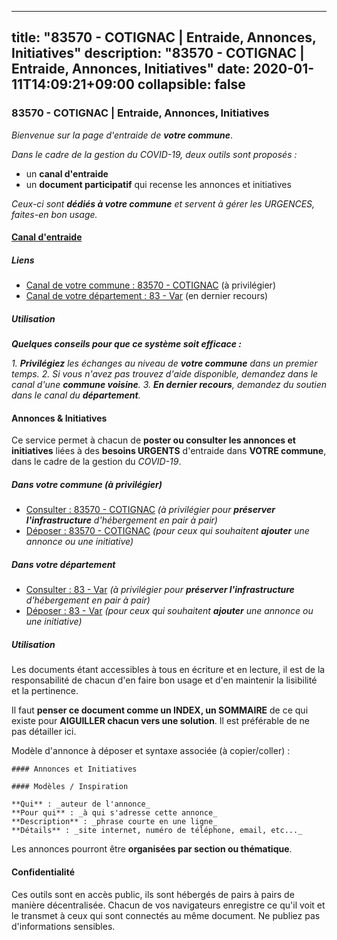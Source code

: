 
---
title: "83570 - COTIGNAC | Entraide, Annonces, Initiatives"
description: "83570 - COTIGNAC | Entraide, Annonces, Initiatives"
date: 2020-01-11T14:09:21+09:00
collapsible: false
---

### 83570 - COTIGNAC | Entraide, Annonces, Initiatives

_Bienvenue sur la page d'entraide de **votre commune**_.

_Dans le cadre de la gestion du COVID-19, deux outils sont proposés :_

- un **canal d'entraide**
- un **document participatif** qui recense les annonces et initiatives

_Ceux-ci sont **dédiés à votre commune** et servent à gérer les URGENCES, faites-en bon usage._

#### [Canal d'entraide](https://entraide.stopcoronavirus.tech/#/channel/83570_cotignac)

##### Liens

- [Canal de votre commune : 83570 	- COTIGNAC](https://entraide.stopcoronavirus.tech/#/channel/83570_cotignac) (à privilégier)
- [Canal de votre département : 83 	- Var](https://entraide.stopcoronavirus.tech/#/channel/83_var) (en dernier recours)

##### Utilisation

_**Quelques conseils pour que ce système soit efficace :**_

_1. **Privilégiez** les échanges au niveau de **votre commune** dans un premier temps._
_2. Si vous n'avez pas trouvez d'aide disponible, demandez dans le canal d'une **commune voisine**._
_3. **En dernier recours**, demandez du soutien dans le canal du **département**._

#### Annonces & Initiatives


Ce service permet à chacun de **poster ou consulter les annonces et initiatives** liées à des **besoins
URGENTS** d'entraide dans **VOTRE commune**, dans le cadre de la gestion du _COVID-19_.

##### Dans votre commune (à privilégier)

- [Consulter : 83570 	- COTIGNAC](https://docs.stopcoronavirus.tech/r/markdown/83570_cotignac/4XTTMHPmF2jHzDJR1GcXZMJe6X8A7YrW1s8bjwwXkRa2m7Ukk) _(à privilégier pour **préserver l'infrastructure** d'hébergement en pair à pair)_
- [Déposer : 83570 	- COTIGNAC](https://docs.stopcoronavirus.tech/w/markdown/83570_cotignac/4XTTMHPmF2jHzDJR1GcXZMJe6X8A7YrW1s8bjwwXkRa2m7Ukk-K3TgTxuzDsutZFUrCGfZuFhAEHBdKJNVuGsc9mvGZmNELitKGgATiVozv3aWBaMbjYEJSCGtbs9kvDaYu6zvykWnQtbbuHf2VpXwAs2PTWizTXR9163KypuAAW2bZHsxiANpXxTe) _(pour ceux qui souhaitent **ajouter** une annonce ou une initiative)_

##### Dans votre département

- [Consulter : 83 	- Var](https://docs.stopcoronavirus.tech/r/markdown/83_var/4XTTM9nrxWeWseNGwJvQKcNrAvhf9daMUtmJFyuTCRVRxiQhJ) _(à privilégier pour **préserver l'infrastructure** d'hébergement en pair à pair)_
- [Déposer : 83 	- Var](https://docs.stopcoronavirus.tech/w/markdown/83_var/4XTTM9nrxWeWseNGwJvQKcNrAvhf9daMUtmJFyuTCRVRxiQhJ-K3TgTkbV5EeE5ztheh8tn4MGBxq8r8BVQdiSVrn3rAQKUfBUzy1SpnL7kiXYD24VhE1ooCba4S1a12268DXaVL5Dh1W3oDQu8Yj58kjUk3PAVaf4GwZWkisJBFW5Z6TWnf5Ads7a) _(pour ceux qui souhaitent **ajouter** une annonce ou une initiative)_


##### Utilisation

Les documents étant accessibles à tous en écriture et en lecture, il est de la
responsabilité de chacun d'en faire bon usage et d'en maintenir la lisibilité
et la pertinence.

Il faut **penser ce document comme un INDEX, un SOMMAIRE** de ce qui existe
pour **AIGUILLER chacun vers une solution**. Il est préférable de ne pas détailler ici.

Modèle d'annonce à déposer et syntaxe associée (à copier/coller) :

    #### Annonces et Initiatives

    #### Modèles / Inspiration

    **Qui** : _auteur de l'annonce_
    **Pour qui** : _à qui s'adresse cette annonce_
    **Description** : _phrase courte en une ligne_
    **Détails** : _site internet, numéro de téléphone, email, etc..._


Les annonces pourront être **organisées par section ou thématique**.

#### Confidentialité

Ces outils sont en accès public, ils sont hébergés de pairs à pairs de manière décentralisée.
Chacun de vos navigateurs enregistre ce qu'il voit et le transmet à ceux qui sont connectés au même document.
Ne publiez pas d'informations sensibles.
